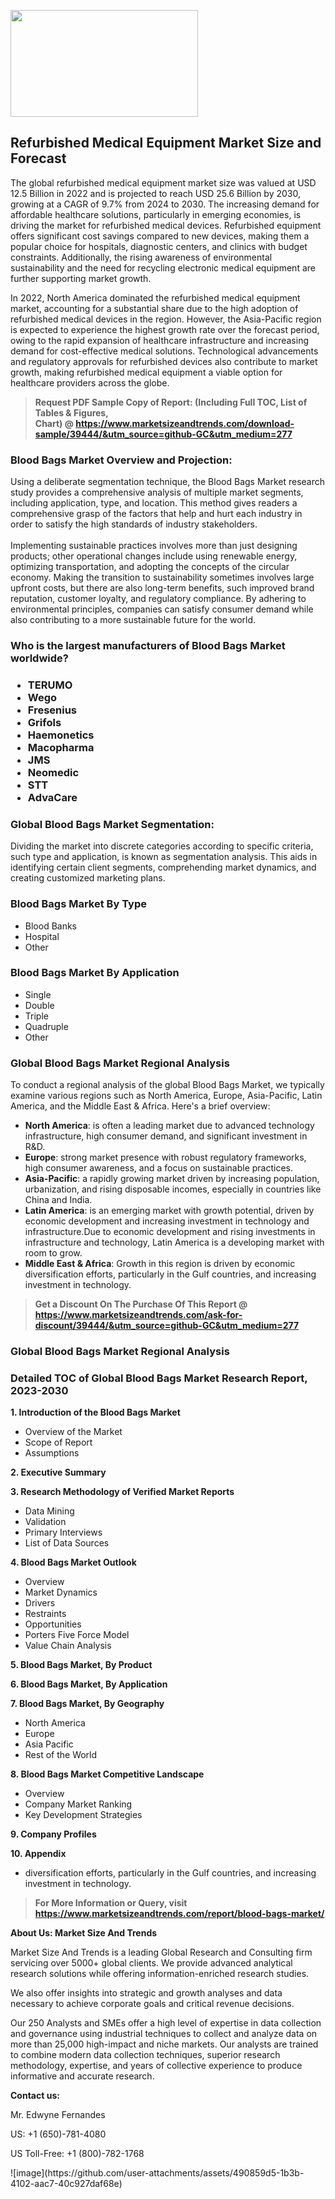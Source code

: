 <p><img class="alignnone size-medium wp-image-20088" src="https://ffe5etoiles.com/wp-content/uploads/2024/12/MST1-300x171.png" alt="" width="300" height="171" /></p><h2>Refurbished Medical Equipment Market Size and Forecast</h2><p>The global refurbished medical equipment market size was valued at USD 12.5 Billion in 2022 and is projected to reach USD 25.6 Billion by 2030, growing at a CAGR of 9.7% from 2024 to 2030. The increasing demand for affordable healthcare solutions, particularly in emerging economies, is driving the market for refurbished medical devices. Refurbished equipment offers significant cost savings compared to new devices, making them a popular choice for hospitals, diagnostic centers, and clinics with budget constraints. Additionally, the rising awareness of environmental sustainability and the need for recycling electronic medical equipment are further supporting market growth.</p><p>In 2022, North America dominated the refurbished medical equipment market, accounting for a substantial share due to the high adoption of refurbished medical devices in the region. However, the Asia-Pacific region is expected to experience the highest growth rate over the forecast period, owing to the rapid expansion of healthcare infrastructure and increasing demand for cost-effective medical solutions. Technological advancements and regulatory approvals for refurbished devices also contribute to market growth, making refurbished medical equipment a viable option for healthcare providers across the globe.</p></p><blockquote id="" class=""><strong>Request PDF Sample Copy of Report: (Including Full TOC, List of Tables &amp; Figures, Chart)&nbsp;@&nbsp;<strong><a href="https://www.marketsizeandtrends.com/download-sample/39444/&utm_source=github-GC&utm_medium=277" target="_blank">https://www.marketsizeandtrends.com/download-sample/39444/&utm_source=github-GC&utm_medium=277</a></strong></strong></blockquote><h3 id="" class="">Blood Bags Market&nbsp;Overview and Projection:</h3><p id="" class="">Using a deliberate segmentation technique, the Blood Bags Market research study provides a comprehensive analysis of multiple market segments, including application, type, and location. This method gives readers a comprehensive grasp of the factors that help and hurt each industry in order to satisfy the high standards of industry stakeholders. <br /> <br />Implementing sustainable practices involves more than just designing products; other operational changes include using renewable energy, optimizing transportation, and adopting the concepts of the circular economy. Making the transition to sustainability sometimes involves large upfront costs, but there are also long-term benefits, such improved brand reputation, customer loyalty, and regulatory compliance. By adhering to environmental principles, companies can satisfy consumer demand while also contributing to a more sustainable future for the world.</p><h3 id="" class="">Who is the largest manufacturers of&nbsp;Blood Bags Market worldwide?</h3><h3 class=""><p><ul><li>TERUMO </li><li> Wego </li><li> Fresenius </li><li> Grifols </li><li> Haemonetics </li><li> Macopharma </li><li> JMS </li><li> Neomedic </li><li> STT </li><li> AdvaCare</li></ul></p></h3><h3 id="" class="">Global&nbsp;Blood Bags Market Segmentation:</h3><p id="" class="">Dividing the market into discrete categories according to specific criteria, such type and application, is known as segmentation analysis. This aids in identifying certain client segments, comprehending market dynamics, and creating customized marketing plans.</p><h3 id="" class="">Blood Bags Market&nbsp;By Type</h3><p><p><ul><li>Blood Banks </li><li> Hospital </li><li> Other</p></li></ul></p></p><h3 id="" class="">Blood Bags Market&nbsp;By Application</h3><p class=""><p><ul><li>Single </li><li> Double </li><li> Triple </li><li> Quadruple </li><li> Other</li></ul></p></p><h3 id="" class="">Global Blood Bags Market Regional Analysis</h3><p id="" class="">To conduct a regional analysis of the global Blood Bags Market, we typically examine various regions such as North America, Europe, Asia-Pacific, Latin America, and the Middle East &amp; Africa. Here's a brief overview:</p><ul><li><strong>North America</strong>: is often a leading market due to advanced technology infrastructure, high consumer demand, and significant investment in R&amp;D.</li><li><strong>Europe</strong>: strong market presence with robust regulatory frameworks, high consumer awareness, and a focus on sustainable practices.</li><li><strong>Asia-Pacific</strong>: a rapidly growing market driven by increasing population, urbanization, and rising disposable incomes, especially in countries like China and India.</li><li><strong>Latin America</strong>: is an emerging market with growth potential, driven by economic development and increasing investment in technology and infrastructure.Due to economic development and rising investments in infrastructure and technology, Latin America is a developing market with room to grow.</li><li><strong>Middle East &amp; Africa</strong>: Growth in this region is driven by economic diversification efforts, particularly in the Gulf countries, and increasing investment in technology.</li></ul><blockquote id="" class=""><strong>Get a Discount On The Purchase Of This Report @ <strong><a href="https://www.marketsizeandtrends.com/ask-for-discount/39444/&utm_source=github-GC&utm_medium=277" target="_blank">https://www.marketsizeandtrends.com/ask-for-discount/39444/&utm_source=github-GC&utm_medium=277</a></strong></strong></blockquote><h3 id="" class="">Global Blood Bags Market Regional Analysis</h3><h3 id="" class="">Detailed TOC of Global Blood Bags Market Research Report, 2023-2030</h3><p id="" class=""><strong>1. Introduction of the Blood Bags Market</strong></p><ul><li>Overview of the Market</li><li>Scope of Report</li><li>Assumptions</li></ul><p id="" class=""><strong>2. Executive Summary</strong></p><p id="" class=""><strong>3. Research Methodology of Verified Market Reports</strong></p><ul><li>Data Mining</li><li>Validation</li><li>Primary Interviews</li><li>List of Data Sources</li></ul><p id="" class=""><strong>4. Blood Bags Market Outlook</strong></p><ul><li>Overview</li><li>Market Dynamics</li><li>Drivers</li><li>Restraints</li><li>Opportunities</li><li>Porters Five Force Model</li><li>Value Chain Analysis</li></ul><p id="" class=""><strong>5. Blood Bags Market, By Product</strong></p><p id="" class=""><strong>6. Blood Bags Market, By Application</strong></p><p id="" class=""><strong>7. Blood Bags Market, By Geography</strong></p><ul><li>North America</li><li>Europe</li><li>Asia Pacific</li><li>Rest of the World</li></ul><p id="" class=""><strong>8. Blood Bags Market Competitive Landscape</strong></p><ul><li>Overview</li><li>Company Market Ranking</li><li>Key Development Strategies</li></ul><p id="" class=""><strong>9. Company Profiles</strong></p><p id="" class=""><strong>10. Appendix</strong></p><ul><li>diversification efforts, particularly in the Gulf countries, and increasing investment in technology.</li></ul><blockquote id="" class=""><strong>For More Information or Query, visit <strong><strong><a href="https://www.marketsizeandtrends.com/report/blood-bags-market/" target="_blank">https://www.marketsizeandtrends.com/report/blood-bags-market/</a></strong></strong></strong></blockquote><p id="" class=""><strong>About Us: Market Size And Trends</strong></p><p id="" class="">Market Size And Trends is a leading Global Research and Consulting firm servicing over 5000+ global clients. We provide advanced analytical research solutions while offering information-enriched research studies.</p><p id="" class="">We also offer insights into strategic and growth analyses and data necessary to achieve corporate goals and critical revenue decisions.</p><p id="" class="">Our 250 Analysts and SMEs offer a high level of expertise in data collection and governance using industrial techniques to collect and analyze data on more than 25,000 high-impact and niche markets. Our analysts are trained to combine modern data collection techniques, superior research methodology, expertise, and years of collective experience to produce informative and accurate research.</p><p id="" class=""><strong>Contact us:</strong></p><p id="" class="">Mr. Edwyne Fernandes</p><p id="" class="">US: +1 (650)-781-4080</p><p id="" class="">US Toll-Free: +1 (800)-782-1768</p>
![image](https://github.com/user-attachments/assets/490859d5-1b3b-4102-aac7-40c927daf68e)
